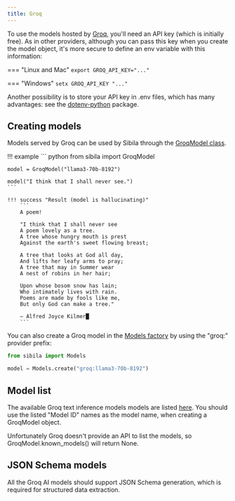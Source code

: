 ```yaml
---
title: Groq
---
```


To use the models hosted by [Groq](https://console.groq.com/playground), you'll need an API key (which is initially free). As in other providers, although you can pass this key when you create the model object, it's more secure to define an env variable with this information:

=== "Linux and Mac"
    ```
    export GROQ_API_KEY="..."
    ```

=== "Windows"
    ```
    setx GROQ_API_KEY "..."
    ```

Another possibility is to store your API key in .env files, which has many advantages: see the [dotenv-python](https://github.com/theskumar/python-dotenv) package.


## Creating models
Models served by Groq can be used by Sibila through the [GroqModel class](../api-reference/remote_model.md#sibila.GroqModel). 

!!! example
    ``` python
    from sibila import GroqModel

    model = GroqModel("llama3-70b-8192")

    model("I think that I shall never see.")
    ```

    !!! success "Result (model is hallucinating)"
        ```
        A poem!

        "I think that I shall never see
        A poem lovely as a tree.
        A tree whose hungry mouth is prest
        Against the earth's sweet flowing breast;

        A tree that looks at God all day,
        And lifts her leafy arms to pray;
        A tree that may in Summer wear
        A nest of robins in her hair;

        Upon whose bosom snow has lain;
        Who intimately lives with rain.
        Poems are made by fools like me,
        But only God can make a tree."

        — Alfred Joyce Kilmer█
        ```


You can also create a Groq model in the [Models factory](models_factory.md) by using the "groq:" provider prefix:

``` python
from sibila import Models

model = Models.create("groq:llama3-70b-8192")
```




## Model list

The available Groq text inference models models are listed [here](https://console.groq.com/docs/models). You should use the listed "Model ID" names as the model name, when creating a GroqModel object.

Unfortunately Groq doesn't provide an API to list the models, so GroqModel.known_models() will return None.



## JSON Schema models

All the Groq AI models should support JSON Schema generation, which is required for structured data extraction.

